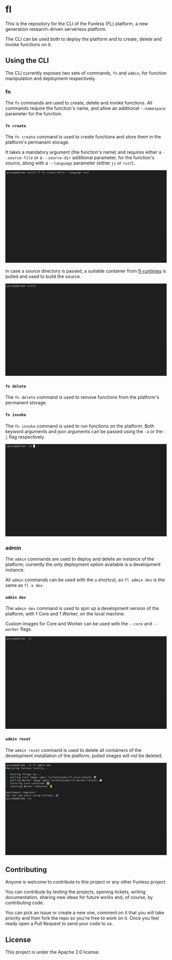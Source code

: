 <!--
  ~ Copyright 2022 Giuseppe De Palma, Matteo Trentin
  ~
  ~ Licensed under the Apache License, Version 2.0 (the "License");
  ~ you may not use this file except in compliance with the License.
  ~ You may obtain a copy of the License at
  ~
  ~ http://www.apache.org/licenses/LICENSE-2.0
  ~
  ~ Unless required by applicable law or agreed to in writing, software
  ~ distributed under the License is distributed on an "AS IS" BASIS,
  ~ WITHOUT WARRANTIES OR CONDITIONS OF ANY KIND, either express or implied.
  ~ See the License for the specific language governing permissions and
  ~ limitations under the License.
-->

# fl

This is the repository for the CLI of the Funless (FL) platform, a new generation research-driven serverless platform.

The CLI can be used both to deploy the platform and to create, delete and invoke functions on it.

## Using the CLI

The CLI currently exposes two sets of commands, `fn` and `admin`, for function manipulation and deployment respectively.
### fn

The `fn` commands are used to create, delete and invoke functions. All commands require the function's name, and allow an additional `--namespace` parameter for the function.

#### `fn create`

The `fn create` command is used to create functions and store them in the platform's permanent storage.

It takes a mandatory argument (the function's name) and requires either a `--source-file` or a `--source-dir` additional parameter, for the function's source, along with a `--language` parameter 
(either `js` or `rust`).

![](img/fl_create_file.gif)

In case a source directory is passed, a suitable container from [fl-runtimes](https://github.com/funlessdev/fl-runtimes) is pulled and used to build the source.

![](img/fl_create_dir.gif)


#### `fn delete`

The `fn delete` command is used to remove functions from the platform's permanent storage.



#### `fn invoke`

The `fn invoke` command is used to run functions on the platform. Both keyword arguments and json arguments can be passed using the `-a` or the `-j` flag respectively.

![](img/fl_invoke.gif)

### admin

The `admin` commands are used to deploy and delete an instance of the platform; currently the only deployment option available is a development instance.

All `admin` commands can be used with the `a` shortcut, so `fl admin dev` is the same as `fl a dev`.

#### `admin dev`

The `admin dev` command is used to spin up a development version of the platform, with 1 Core and 1 Worker, on the local machine.

Custom images for Core and Worker can be used with the `--core` and `--worker` flags.

![](img/fl_admin_dev.gif)

#### `admin reset`

The `admin reset` command is used to delete all containers of the development installation of the platform; pulled images will not be deleted.

![](img/fl_admin_reset.gif)

## Contributing

Anyone is welcome to contribute to this project or any other Funless project. 

You can contribute by testing the projects, opening tickets, writing documentation, sharing new ideas for future works and, of course,
by contributing code. 

You can pick an issue or create a new one, comment on it that you will take priority and then fork the repo so you're free to work on it.
Once you feel ready open a Pull Request to send your code to us.

## License

This project is under the Apache 2.0 license.